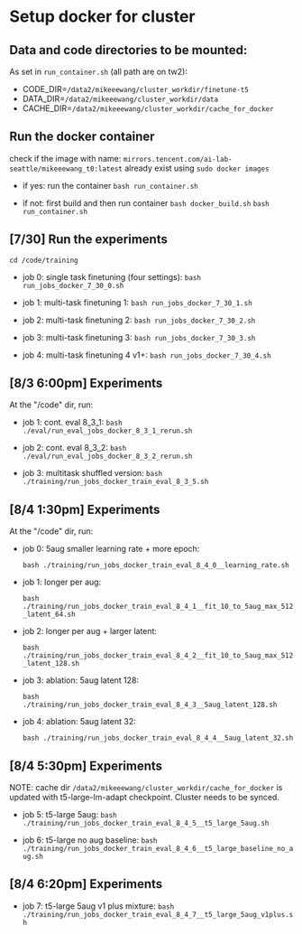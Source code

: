 # Setup docker for cluster

## Data and code directories to be mounted:
As set in `run_container.sh` (all path are on tw2):
- CODE_DIR=`/data2/mikeeewang/cluster_workdir/finetune-t5`
- DATA_DIR=`/data2/mikeeewang/cluster_workdir/data`
- CACHE_DIR=`/data2/mikeeewang/cluster_workdir/cache_for_docker`

## Run the docker container
check if the image with name: `mirrors.tencent.com/ai-lab-seattle/mikeeewang_t0:latest` already exist using `sudo docker images`

- if yes: run the container
    `bash run_container.sh`

- if not: first build and then run container
    `bash docker_build.sh`
    `bash run_container.sh`

## [7/30] Run the experiments

`cd /code/training`

- job 0: single task finetuning (four settings):
    `bash run_jobs_docker_7_30_0.sh`

- job 1: multi-task finetuning 1:
    `bash run_jobs_docker_7_30_1.sh`

- job 2: multi-task finetuning 2:
    `bash run_jobs_docker_7_30_2.sh`

- job 3: multi-task finetuning 3:
    `bash run_jobs_docker_7_30_3.sh`

- job 4: multi-task finetuning 4 v1+:
    `bash run_jobs_docker_7_30_4.sh`


## [8/3 6:00pm] Experiments
At the "/code" dir, run:

- job 1: cont. eval 8_3_1:
`bash ./eval/run_eval_jobs_docker_8_3_1_rerun.sh`

- job 2: cont. eval 8_3_2:
`bash ./eval/run_eval_jobs_docker_8_3_2_rerun.sh`

- job 3: multitask shuffled version:
`bash ./training/run_jobs_docker_train_eval_8_3_5.sh`


## [8/4 1:30pm] Experiments
At the "/code" dir, run:

- job 0: 5aug smaller learning rate + more epoch:

    `bash ./training/run_jobs_docker_train_eval_8_4_0__learning_rate.sh`

- job 1: longer per aug:

    `bash ./training/run_jobs_docker_train_eval_8_4_1__fit_10_to_5aug_max_512_latent_64.sh`

- job 2: longer per aug + larger latent:

    `bash ./training/run_jobs_docker_train_eval_8_4_2__fit_10_to_5aug_max_512_latent_128.sh`

- job 3: ablation: 5aug latent 128:

    `bash ./training/run_jobs_docker_train_eval_8_4_3__5aug_latent_128.sh`

- job 4: ablation: 5aug latent 32:

    `bash ./training/run_jobs_docker_train_eval_8_4_4__5aug_latent_32.sh`


## [8/4 5:30pm] Experiments

NOTE: cache dir `/data2/mikeeewang/cluster_workdir/cache_for_docker` is updated with t5-large-lm-adapt checkpoint. Cluster needs to be synced.


- job 5: t5-large 5aug:
    `bash ./training/run_jobs_docker_train_eval_8_4_5__t5_large_5aug.sh`

- job 6: t5-large no aug baseline:
    `bash ./training/run_jobs_docker_train_eval_8_4_6__t5_large_baseline_no_aug.sh`


## [8/4 6:20pm] Experiments

- job 7: t5-large 5aug v1 plus mixture:
    `bash ./training/run_jobs_docker_train_eval_8_4_7__t5_large_5aug_v1plus.sh`